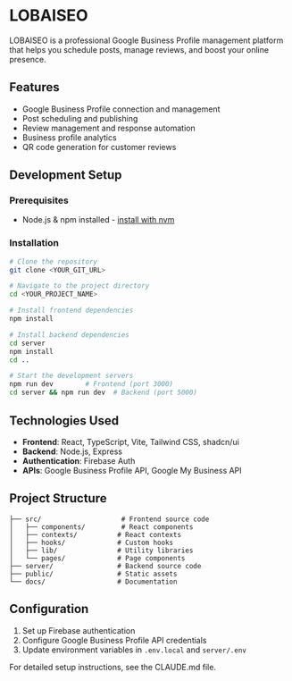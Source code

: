 # LOBAISEO

LOBAISEO is a professional Google Business Profile management platform that helps you schedule posts, manage reviews, and boost your online presence.

## Features

- Google Business Profile connection and management
- Post scheduling and publishing
- Review management and response automation
- Business profile analytics
- QR code generation for customer reviews

## Development Setup

### Prerequisites

- Node.js & npm installed - [install with nvm](https://github.com/nvm-sh/nvm#installing-and-updating)

### Installation

```sh
# Clone the repository
git clone <YOUR_GIT_URL>

# Navigate to the project directory
cd <YOUR_PROJECT_NAME>

# Install frontend dependencies
npm install

# Install backend dependencies
cd server
npm install
cd ..

# Start the development servers
npm run dev        # Frontend (port 3000)
cd server && npm run dev  # Backend (port 5000)
```

## Technologies Used

- **Frontend**: React, TypeScript, Vite, Tailwind CSS, shadcn/ui
- **Backend**: Node.js, Express
- **Authentication**: Firebase Auth
- **APIs**: Google Business Profile API, Google My Business API

## Project Structure

```
├── src/                    # Frontend source code
│   ├── components/         # React components
│   ├── contexts/          # React contexts
│   ├── hooks/             # Custom hooks
│   ├── lib/               # Utility libraries
│   └── pages/             # Page components
├── server/                # Backend source code
├── public/                # Static assets
└── docs/                  # Documentation
```

## Configuration

1. Set up Firebase authentication
2. Configure Google Business Profile API credentials
3. Update environment variables in `.env.local` and `server/.env`

For detailed setup instructions, see the CLAUDE.md file.